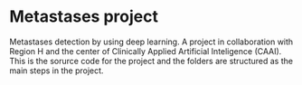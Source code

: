 # Metastases project
Metastases detection by using deep learning. A project in collaboration with Region H and the center of Clinically Applied Artificial Inteligence (CAAI). This is the sorurce code for the project and the folders are structured as the main steps in the project.   
